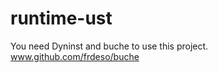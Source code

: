 runtime-ust
===========
You need Dyninst and buche to use this project. www.github.com/frdeso/buche
